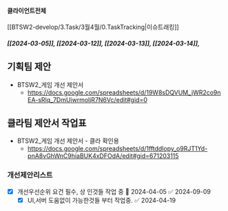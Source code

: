 

#### 클라이언트전체


[[BTSW2-develop/3.Task/3월4월/0.TaskTracking|이슈트래킹]] 

##### [[2024-03-05]], [[2024-03-12]], [[2024-03-13]], [[2024-03-14]], 

## 기획팀 제안
- BTSW2_게임 개선 제안서
	- https://docs.google.com/spreadsheets/d/19W8sDQVUM_jWR2co9nEA-sRlq_7DmUiwrmoljR7N6Vc/edit#gid=0


## 클라팀 제안서 작업표
- BTSW2_게임 개선 제안서 - 클라 확인용
	- https://docs.google.com/spreadsheets/d/1fftddlopy_o9RJT1Yd-pnA8vGhWnC9hiaBUK4xDFOdA/edit#gid=671203115


### 개선제안리스트 
- [x] 개선우선순위 요건 필수, 상 인것들 작업 중 🛫 2024-04-05 ✅ 2024-09-09
	- [x] UI,서버 도움없이 가능한것들 부터 작업중. ✅ 2024-04-19